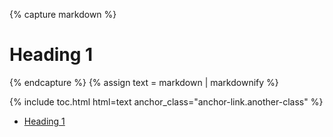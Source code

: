 ---
---

{% capture markdown %}
# Heading 1
{% endcapture %}
{% assign text = markdown | markdownify %}

{% include toc.html html=text anchor_class="anchor-link.another-class" %}

<!-- /// -->

<ul>
    <li><a href="#heading-1" class="anchor-link another-class">Heading 1</a></li>
</ul>
